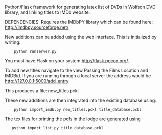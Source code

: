Python/Flask framework for generating latex list of DVDs in Wolfson
DVD library, and linking titles to IMDb website.

DEPENDENCIES:
Requires the IMDbPY library which can be found here: http://imdbpy.sourceforge.net/


New additions can be added using the web interface. This is initialized by
writing:
```
    python runserver.py 
```

You must have Flask on your system http://flask.pocoo.org/.

To add new titles navigate to the view Passing the Films Location and IMDBid. 
If you are running through a local server the address would be 
http://127.0.0.1:5000/add_entry

This produces a file: 
    new_titles.pckl

These new additions are then integrated into the
existing database using:
```
    python import_imdb.py new_titles.pckl title_database.pckl
```
The tex files for printing the pdfs in the lodge are generated using
```   
   python import_list.py title_database.pckl 
```

